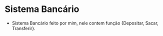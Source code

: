 # Sistema Bancário



- Sistema Bancário feito por mim, nele contem função {Depositar, Sacar, Transferir}.